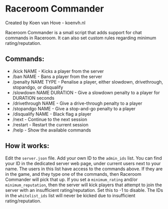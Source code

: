 # Raceroom Commander
Created by Koen van Hove - koenvh.nl

Raceroom Commander is a small script that adds support for chat commands in Raceroom.
It can also set custom rules regarding minimum rating/reputation.

## Commands:
- /kick NAME - Kicks a player from the server
- /ban NAME - Bans a player from the server
- /penalty NAME TYPE - Penalise a player, either slowdown, drivethrough, stopandgo, or disqualify
- /slowdown NAME DURATION - Give a slowdown penalty to a player for DURATION seconds
- /drivethrough NAME - Give a drive-through penalty to a player
- /stopandgo NAME - Give a stop-and-go penalty to a player
- /disqualify NAME - Black flag a player
- /next - Continue to the next session
- /restart - Restart the current session
- /help - Show the available commands

## How it works:
Edit the `server.json` file. Add your own ID to the `admin_ids` list. 
You can find your ID in the dedicated server web page, under current users next to your name.
The users in this list have access to the commands above. 
If they are in the game, and they type one of the commands, then Raceroom Commander will pick that up.
If you set a `minimum_rating` and/or `minimum_reputation`, then the server will kick players that 
attempt to join the server with an insufficient rating/reputation. Set this to -1 to disable.
The IDs in the `whitelist_ids` list will never be kicked due to insufficient rating/reputation.